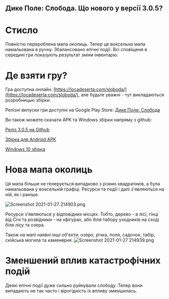 ## Дике Поле: Слобода. Що нового у версії 3.0.5?

# Стисло

Повністю перероблена мапа околиць. Тепер це воксельна мапа намальована в ручну.
Збалансовано епічні події.
Всі сповіщеня в середині гри показують результат зміни інвентарю.

# Де взяти гру?

Гра доступна онлайн:  [https://locadeserta.com/sloboda/](https://locadeserta.com/sloboda/), але будьте уважні - тут викладаються розробницькі збірки.

Релізні випуски гри доступні на Google Play Store:  [Дике Поле: Слобода](https://play.google.com/store/apps/details?id=com.gladimdim.sloboda) 

Ви також можете скачати APK та Windows збірки напряму з github:

 [Реліз 3.0.5 на Github](https://github.com/gladimdim/locadeserta/releases/tag/3.0.5) 

 [Збірка для Android APK](https://github.com/gladimdim/locadeserta/releases/download/3.0.5/sloboda_305.apk) 

 [Windows 10 збірка](https://github.com/gladimdim/locadeserta/releases/download/3.0.5/sloboda_windows_305.zip) 

# Нова мапа околиць

Ця мапа більше не генерується випадково з різних квадратиків, а була намальована у воксельній графіці. Ресурси та події і далі з'являються на ній, як і раніше. 

![Screenshot 2021-01-27 214903.png](https://cdn.hashnode.com/res/hashnode/image/upload/v1611777040433/I0D-0Q5y2.png)

Ресурси з'являються у відповідних місцях. Тобто, дерево - в лісі, гінці від Січі та розвідники - на хфігурах, або біля табору уходників на сході біля лісу та озера.

Також на мапі наявні інші об'єкти: озеро, річка, поля, садочок, табір, скійська могила та каменярня.
![Screenshot 2021-01-27 214939.png](https://cdn.hashnode.com/res/hashnode/image/upload/v1611777093044/3FAWv-jTP.png)

# Зменшений вплив катастрофічних подій

Деякі епічні події дуже сильно руйнували слободу. Тепер вони випадають не так часто і вірогідність їх впливу зменшилась.
